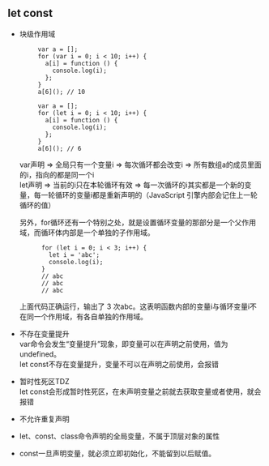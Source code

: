 ## **let const**
   - 块级作用域
      ```
           var a = [];
           for (var i = 0; i < 10; i++) {
             a[i] = function () {
               console.log(i);
             };
           }
           a[6](); // 10
      ```
      ```
           var a = [];
           for (let i = 0; i < 10; i++) {
             a[i] = function () {
               console.log(i);
             };
           }
           a[6](); // 6
      ```
      var声明 => 全局只有一个变量i => 每次循环都会改变i => 所有数组a的成员里面的i，指向的都是同一个i  
      let声明 => 当前的i只在本轮循环有效 => 每一次循环的i其实都是一个新的变量，每一轮循环的变量i都是重新声明的（JavaScript 引擎内部会记住上一轮循环的值）  
      
      另外，for循环还有一个特别之处，就是设置循环变量的那部分是一个父作用域，而循环体内部是一个单独的子作用域。
      ```
            for (let i = 0; i < 3; i++) {
              let i = 'abc';
              console.log(i);
            }
            // abc
            // abc
            // abc
      ```
      上面代码正确运行，输出了 3 次abc。这表明函数内部的变量i与循环变量i不在同一个作用域，有各自单独的作用域。
   - 不存在变量提升   
      var命令会发生“变量提升”现象，即变量可以在声明之前使用，值为undefined。  
      let const不存在变量提升，变量不可以在声明之前使用，会报错
   - 暂时性死区TDZ  
      let const会形成暂时性死区，在未声明变量之前就去获取变量或者使用，就会报错
   - 不允许重复声明  
   - let、const、class命令声明的全局变量，不属于顶层对象的属性
   - const一旦声明变量，就必须立即初始化，不能留到以后赋值。

